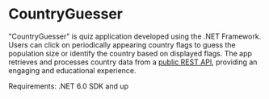 # CountryGuesser

"CountryGuesser" is quiz application developed using the .NET Framework. Users can click on periodically appearing country flags to guess the population size or identify the country based on displayed flags. The app retrieves and processes country data from a [public REST API](https://restcountries.com/), providing an engaging and educational experience.

Requirements: .NET 6.0 SDK and up
